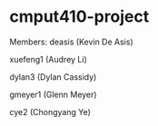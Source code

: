# cmput410-project

Members:
deasis		(Kevin De Asis)

xuefeng1	(Audrey Li)

dylan3		(Dylan Cassidy)

gmeyer1 	(Glenn Meyer)

cye2 		(Chongyang Ye)
